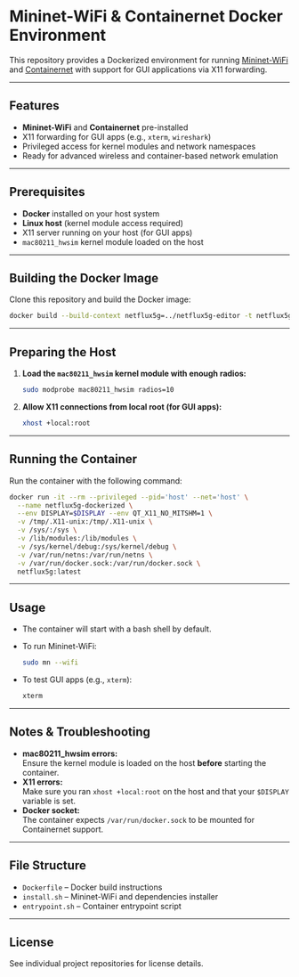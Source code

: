 # Mininet-WiFi & Containernet Docker Environment

This repository provides a Dockerized environment for running [Mininet-WiFi](https://github.com/intrig-unicamp/mininet-wifi) and [Containernet](https://github.com/containernet/containernet) with support for GUI applications via X11 forwarding.

---

## Features

- **Mininet-WiFi** and **Containernet** pre-installed
- X11 forwarding for GUI apps (e.g., `xterm`, `wireshark`)
- Privileged access for kernel modules and network namespaces
- Ready for advanced wireless and container-based network emulation

---

## Prerequisites

- **Docker** installed on your host system
- **Linux host** (kernel module access required)
- X11 server running on your host (for GUI apps)
- `mac80211_hwsim` kernel module loaded on the host

---

## Building the Docker Image

Clone this repository and build the Docker image:

```sh
docker build --build-context netflux5g=../netflux5g-editor -t netflux5g:latest .
```

---

## Preparing the Host

1. **Load the `mac80211_hwsim` kernel module with enough radios:**

   ```sh
   sudo modprobe mac80211_hwsim radios=10
   ```

2. **Allow X11 connections from local root (for GUI apps):**

   ```sh
   xhost +local:root
   ```

---

## Running the Container

Run the container with the following command:

```sh
docker run -it --rm --privileged --pid='host' --net='host' \
  --name netflux5g-dockerized \
  --env DISPLAY=$DISPLAY --env QT_X11_NO_MITSHM=1 \
  -v /tmp/.X11-unix:/tmp/.X11-unix \
  -v /sys/:/sys \
  -v /lib/modules:/lib/modules \
  -v /sys/kernel/debug:/sys/kernel/debug \
  -v /var/run/netns:/var/run/netns \
  -v /var/run/docker.sock:/var/run/docker.sock \
  netflux5g:latest
```

---

## Usage

- The container will start with a bash shell by default.
- To run Mininet-WiFi:

  ```sh
  sudo mn --wifi
  ```

- To test GUI apps (e.g., `xterm`):

  ```sh
  xterm
  ```

---

## Notes & Troubleshooting

- **mac80211_hwsim errors:**  
  Ensure the kernel module is loaded on the host **before** starting the container.
- **X11 errors:**  
  Make sure you ran `xhost +local:root` on the host and that your `$DISPLAY` variable is set.
- **Docker socket:**  
  The container expects `/var/run/docker.sock` to be mounted for Containernet support.

---

## File Structure

- `Dockerfile` – Docker build instructions
- `install.sh` – Mininet-WiFi and dependencies installer
- `entrypoint.sh` – Container entrypoint script

---

## License

See individual project repositories for license details.